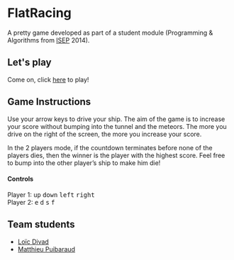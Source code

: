 # FlatRacing

A pretty game developed as part of a student module (Programming & Algorithms from [ISEP](https://twitter.com/Isep) 2014).



## Let's play

Come on, click [here](http://flatracing.github.io/) to play!



## Game Instructions

Use your arrow keys to drive your ship. The aim of the game is to increase your score without bumping into the tunnel and the meteors. The more you drive on the right of the screen, the more you increase your score.

In the 2 players mode, if the countdown terminates before none of the players dies, then the winner is the player with the highest score. Feel free to bump into the other player’s ship to make him die!

#### Controls

Player 1: <kbd>up</kbd> <kbd>down</kbd> <kbd>left</kbd> <kbd>right</kbd>  
Player 2: <kbd>e</kbd> <kbd>d</kbd> <kbd>s</kbd> <kbd>f</kbd>



## Team students

- [Loïc Divad](https://github.com/DivLoic)
- [Matthieu Puibaraud](https://github.com/mattp94)
